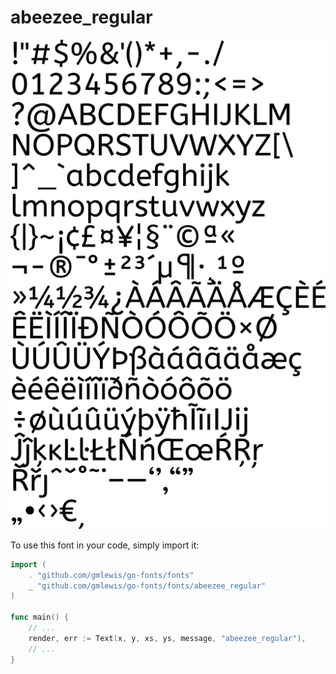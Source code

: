 # abeezee_regular

![abeezee_regular](abeezee_regular.png)

To use this font in your code, simply import it:

```go
import (
	. "github.com/gmlewis/go-fonts/fonts"
	_ "github.com/gmlewis/go-fonts/fonts/abeezee_regular"
)

func main() {
	// ...
	render, err := Text(x, y, xs, ys, message, "abeezee_regular"),
	// ...
}
```
